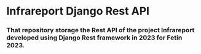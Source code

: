 # Infrareport Django Rest API 
### That repository storage the Rest API of the project Infrareport developed using Django Rest framework in 2023 for Fetin 2023.
